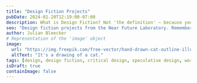 ```yaml
---
title: "Design Fiction Projects"
pubDate: 2024-01-20T12:19:00-07:00
description: What is Design Fiction? Not 'the definition' — because you might want to understand by sensing what it is through actual projects, and commentary by Julian Bleecker, Ph.D.
seo: "Design fiction projects from the Near Future Laboratory. Remember — Design Fiction creates artifacts, not speculations."
author: Julian Bleecker
# Representation of the 'image' object
image:
  url: "https://img.freepik.com/free-vector/hand-drawn-cat-outline-illustration_23-2149266368.jpg"
  altText: "It's a drawing of a cat."
tags: [design, design fiction, critical design, speculative design, world building]
isDraft: true
containImage: false
---
```

